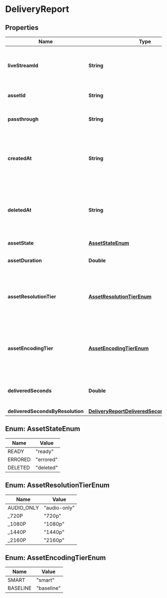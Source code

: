 

# DeliveryReport

## Properties

Name | Type | Description | Notes
------------ | ------------- | ------------- | -------------
**liveStreamId** | **String** | Unique identifier for the live stream that created the asset. |  [optional]
**assetId** | **String** | Unique identifier for the asset. |  [optional]
**passthrough** | **String** | The &#x60;passthrough&#x60; value for the asset. |  [optional]
**createdAt** | **String** | Time at which the asset was created. Measured in seconds since the Unix epoch. |  [optional]
**deletedAt** | **String** | If exists, time at which the asset was deleted. Measured in seconds since the Unix epoch. |  [optional]
**assetState** | [**AssetStateEnum**](#AssetStateEnum) | The state of the asset. |  [optional]
**assetDuration** | **Double** | The duration of the asset in seconds. |  [optional]
**assetResolutionTier** | [**AssetResolutionTierEnum**](#AssetResolutionTierEnum) | The resolution tier that the asset was ingested at, affecting billing for ingest &amp; storage |  [optional]
**assetEncodingTier** | [**AssetEncodingTierEnum**](#AssetEncodingTierEnum) | The encoding tier that the asset was ingested at. [See the encoding tiers guide for more details.](https://docs.mux.com/guides/use-encoding-tiers) |  [optional]
**deliveredSeconds** | **Double** | Total number of delivered seconds during this time window. |  [optional]
**deliveredSecondsByResolution** | [**DeliveryReportDeliveredSecondsByResolution**](DeliveryReportDeliveredSecondsByResolution.md) |  |  [optional]



## Enum: AssetStateEnum

Name | Value
---- | -----
READY | &quot;ready&quot;
ERRORED | &quot;errored&quot;
DELETED | &quot;deleted&quot;



## Enum: AssetResolutionTierEnum

Name | Value
---- | -----
AUDIO_ONLY | &quot;audio-only&quot;
_720P | &quot;720p&quot;
_1080P | &quot;1080p&quot;
_1440P | &quot;1440p&quot;
_2160P | &quot;2160p&quot;



## Enum: AssetEncodingTierEnum

Name | Value
---- | -----
SMART | &quot;smart&quot;
BASELINE | &quot;baseline&quot;



